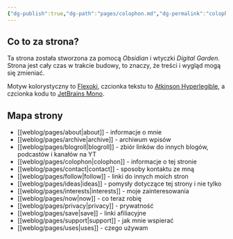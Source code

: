```yaml
---
{"dg-publish":true,"dg-path":"pages/colophon.md","dg-permalink":"colophon","permalink":"/colophon/"}
---
```



## Co to za strona?

Ta strona została stworzona za pomocą *Obsidian* i wtyczki *Digital Garden*. Strona jest cały czas w trakcie budowy, to znaczy, że treści i wygląd mogą się zmieniać.

Motyw kolorystyczny to [Flexoki](https://stephango.com/flexoki), czcionka tekstu to [Atkinson Hyperlegible](https://fonts.bunny.net/family/atkinson-hyperlegible), a czcionka kodu to [JetBrains Mono](https://fonts.bunny.net/family/jetbrains-mono).

## Mapa strony

- [[weblog/pages/about\|about]] - informacje o mnie
- [[weblog/pages/archive\|archive]] - archiwum wpisów
- [[weblog/pages/blogroll\|blogroll]] - zbiór linków do innych blogów, podcastów i kanałów na YT
- [[weblog/pages/colophon\|colophon]] - informacje o tej stronie
- [[weblog/pages/contact\|contact]] - sposoby kontaktu ze mną
- [[weblog/pages/follow\|follow]] - linki do innych moich stron
- [[weblog/pages/ideas\|ideas]] - pomysły dotyczące tej strony i nie tylko
- [[weblog/pages/interests\|interests]] - moje zainteresowania
- [[weblog/pages/now\|now]] - co teraz robię
- [[weblog/pages/privacy\|privacy]] - prywatność
- [[weblog/pages/save\|save]] - linki afiliacyjne
- [[weblog/pages/support\|support]] - jak mnie wspierać
- [[weblog/pages/uses\|uses]] - czego używam
